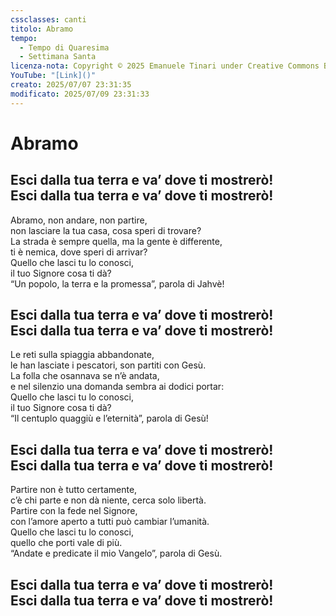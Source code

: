 ```yaml
---
cssclasses: canti
titolo: Abramo
tempo:
  - Tempo di Quaresima
  - Settimana Santa
licenza-nota: Copyright © 2025 Emanuele Tinari under Creative Commons BY-NC-SA 4.0 https://creativecommons.org/licenses/by-nc-sa/4.0/
YouTube: "[Link]()"
creato: 2025/07/07 23:31:35
modificato: 2025/07/09 23:31:33
---
```


# Abramo
## Esci dalla tua terra e va’ dove ti mostrerò!<br>Esci dalla tua terra e va’ dove ti mostrerò!
Abramo, non andare, non partire,<br>non lasciare la tua casa, cosa speri di trovare?<br>La strada è sempre quella, ma la gente è differente,<br>ti è nemica, dove speri di arrivar?<br>Quello che lasci tu lo conosci,<br>il tuo Signore cosa ti dà?<br>“Un popolo, la terra e la promessa”, parola di Jahvè!
## Esci dalla tua terra e va’ dove ti mostrerò!<br>Esci dalla tua terra e va’ dove ti mostrerò!
Le reti sulla spiaggia abbandonate,<br>le han lasciate i pescatori, son partiti con Gesù.<br>La folla che osannava se n’è andata,<br>e nel silenzio una domanda sembra ai dodici portar:<br>Quello che lasci tu lo conosci,<br>il tuo Signore cosa ti dà?<br>“Il centuplo quaggiù e l’eternità”, parola di Gesù!
## Esci dalla tua terra e va’ dove ti mostrerò!<br>Esci dalla tua terra e va’ dove ti mostrerò!
Partire non è tutto certamente,<br>c’è chi parte e non dà niente, cerca solo libertà.<br>Partire con la fede nel Signore,<br>con l’amore aperto a tutti può cambiar l’umanità.<br>Quello che lasci tu lo conosci,<br>quello che porti vale di più.<br>“Andate e predicate il mio Vangelo”, parola di Gesù.
## Esci dalla tua terra e va’ dove ti mostrerò!<br>Esci dalla tua terra e va’ dove ti mostrerò!
